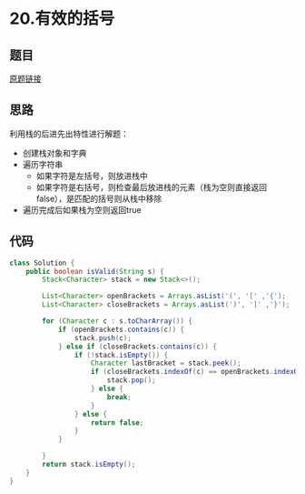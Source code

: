 # 20.有效的括号
## 题目
[原题链接](https://leetcode.com/problems/valid-parentheses/)

## 思路
利用栈的后进先出特性进行解题：
* 创建栈对象和字典
* 遍历字符串
    * 如果字符是左括号，则放进栈中
    * 如果字符是右括号，则检查最后放进栈的元素（栈为空则直接返回false），是匹配的括号则从栈中移除
* 遍历完成后如果栈为空则返回true

## 代码
```java
class Solution {
    public boolean isValid(String s) {
        Stack<Character> stack = new Stack<>();

        List<Character> openBrackets = Arrays.asList('(', '[' ,'{');
        List<Character> closeBrackets = Arrays.asList(')', ']' ,'}');

        for (Character c : s.toCharArray()) {
            if (openBrackets.contains(c)) {
                stack.push(c);
            } else if (closeBrackets.contains(c)) {
                if (!stack.isEmpty()) {
                    Character lastBracket = stack.peek();
                    if (closeBrackets.indexOf(c) == openBrackets.indexOf(lastBracket)) {
                        stack.pop();
                    } else {
                        break;
                    }
                } else {
                    return false;
                }
            }

        }
        return stack.isEmpty();
    }
}
```